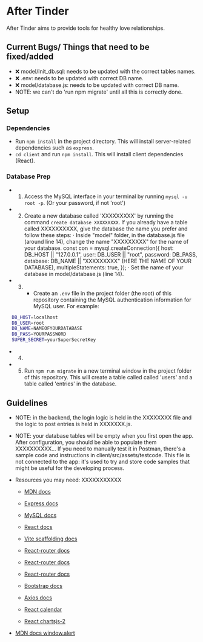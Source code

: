 # After Tinder
After Tinder aims to provide tools for healthy love relationships.
## Current Bugs/ Things that need to be fixed/added

- ❌ model/Init_db.sql: needs to be updated with the correct tables names.
- ❌ .env: needs to be updated with correct DB name.
- ❌ model/database.js: needs to be updated with correct DB name.
- NOTE: we can't do 'run npm migrate' until all this is correctly done.

## Setup

### Dependencies

- Run `npm install` in the project directory. This will install server-related dependencies such as `express`.  
- `cd client` and run `npm install`. This will install client dependencies (React).

### Database Prep

- 1. Access the MySQL interface in your terminal by running `mysql -u root -p`. (Or your password, if not 'root')

- 2. Create a new database called 'XXXXXXXXX' by running the command `create database XXXXXXXXX`. If you already have a table called XXXXXXXXXX, give the database the name you prefer and follow these steps: 
    · Inside "model" folder, in the database.js file (around line 14), change the name "XXXXXXXXX" for the name of your database.
          const con = mysql.createConnection({
            host: DB_HOST || "127.0.0.1",
            user: DB_USER || "root",
            password: DB_PASS,
            database: DB_NAME || "XXXXXXXXX" (HERE THE NAME OF YOUR DATABASE),
            multipleStatements: true,
        });
    · Set the name of your database in model/database.js (line 14).


- 3. - Create an `.env` file in the project folder (the root) of this repository containing the MySQL authentication information for MySQL user. For example:

```bash
  DB_HOST=localhost
  DB_USER=root
  DB_NAME=NAMEOFYOURDATABASE
  DB_PASS=YOURPASSWORD
  SUPER_SECRET=yourSuperSecretKey
```

- 4. 

- 5. Run `npm run migrate` in a new terminal window in the project folder of this repository. This will create a table called called 'users' and a table called 'entries' in the database.

## Guidelines
- NOTE: in the backend, the login logic is held in the XXXXXXXX file and the logic to post entries is held in XXXXXXX.js.
- NOTE: your database tables will be empty when you first open the app. After configuration, you should be able to populate them XXXXXXXXXX... If you need to manually test it in Postman, there's a sample code and instructions in client/src/assets/testcode. This file is not connected to the app: it's used to try and store code samples that might be useful for the developing process.


- Resources you may need: XXXXXXXXXXX
  - [MDN docs](https://developer.mozilla.org/en-US/)
  - [Express docs](https://expressjs.com/en/api.html)
  - [MySQL docs](https://dev.mysql.com/doc/refman/8.0/en/database-use.html)
  - [React docs](https://reactjs.org/docs/hello-world.html)
  - [Vite scaffolding docs](https://vitejs.dev/guide/)
  - [React-router docs](https://reactrouter.com/en/main)
  - [React-router docs](https://reactrouter.com/en/main/hooks/use-navigate)
  - [React-router docs](https://reactrouter.com/en/main/hooks/use-outlet-context)
  - [Bootstrap docs](https://getbootstrap.com/docs/5.3/getting-started/introduction/)
  - [Axios docs](https://axios-http.com/es/docs/intro)


  - [React calendar](https://www.npmjs.com/package/react-calendar)
  - [React chartsjs-2](https://react-chartjs-2.js.org/)
 - [MDN docs window.alert](https://developer.mozilla.org/es/docs/Web/API/Window/alert)
   